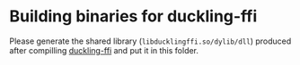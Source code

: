 
# Building binaries for duckling-ffi
Please generate the shared library (`libducklingffi.so/dylib/dll`) produced after compilling [duckling-ffi](https://github.com/treble-ai/duckling-ffi) and put it in this folder.
